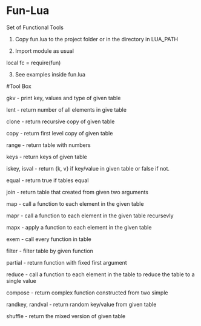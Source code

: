 # Fun-Lua

Set of Functional Tools

1. Copy fun.lua to the project folder or in the directory in LUA_PATH

2. Import module as usual

local fc = require(fun)

3. See examples inside fun.lua

#Tool Box

gkv - print key, values and type of given table

lent - return number of all elements in give table

clone - return recursive copy of given table

copy - return first level copy of given table

range - return table with numbers

keys - return keys of given table

iskey, isval - return {k, v} if key/value in given table or false if not.

equal - return true if tables equal

join - return table that created from given two arguments

map - call a function to each element in the given table

mapr - call a function to each element in the given table recursevly

mapx - apply a function to each element in the given table

exem - call every function in table

filter - filter table by given function

partial - return function with fixed first argument

reduce - call a function to each element in the table to reduce the table to a single value

compose - return complex function constructed from two simple

randkey, randval - return random key/value from given table

shuffle - return the mixed version of given table


